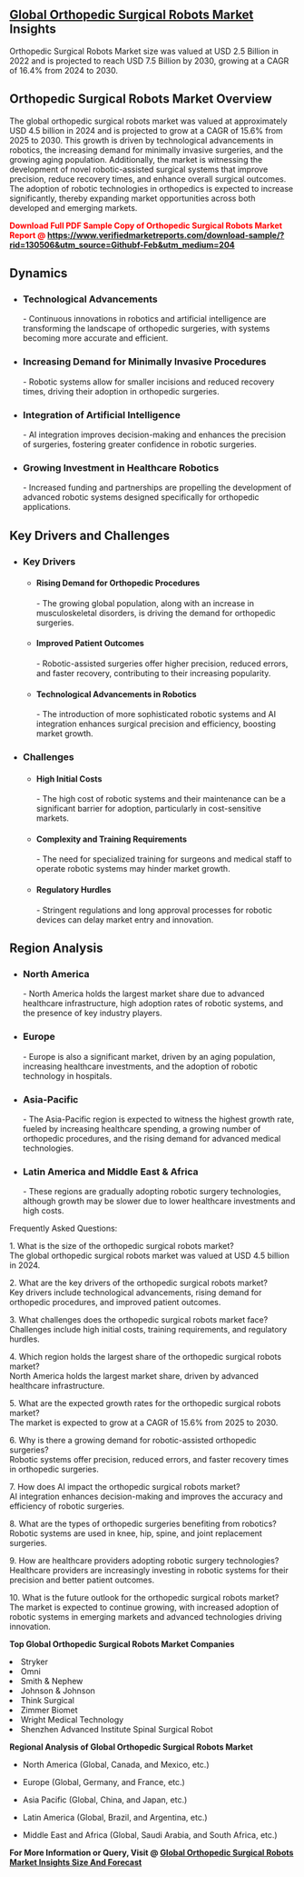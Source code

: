 <h2><a href="https://www.verifiedmarketreports.com/download-sample/?rid=130506&amp;utm_source=Githubf&amp;utm_medium=204" target="_blank">Global Orthopedic Surgical Robots Market</a> Insights</h2><p>Orthopedic Surgical Robots Market size was valued at USD 2.5 Billion in 2022 and is projected to reach USD 7.5 Billion by 2030, growing at a CAGR of 16.4% from 2024 to 2030.</p><p> <h2>Orthopedic Surgical Robots Market Overview</h2> <p>The global orthopedic surgical robots market was valued at approximately USD 4.5 billion in 2024 and is projected to grow at a CAGR of 15.6% from 2025 to 2030. This growth is driven by technological advancements in robotics, the increasing demand for minimally invasive surgeries, and the growing aging population. Additionally, the market is witnessing the development of novel robotic-assisted surgical systems that improve precision, reduce recovery times, and enhance overall surgical outcomes. The adoption of robotic technologies in orthopedics is expected to increase significantly, thereby expanding market opportunities across both developed and emerging markets.</p> <p><strong><p><span class=""><span style="color: #ff0000;"><strong>Download Full PDF Sample Copy of Orthopedic Surgical Robots Market Report</strong> @ </span><a href="https://www.verifiedmarketreports.com/download-sample/?rid=130506&amp;utm_source=Githubf-Feb&amp;utm_medium=204" target="_blank">https://www.verifiedmarketreports.com/download-sample/?rid=130506&amp;utm_source=Githubf-Feb&amp;utm_medium=204</a></span></p></strong></p> <h2>Dynamics</h2> <ul> <li><h3>Technological Advancements</h3> - Continuous innovations in robotics and artificial intelligence are transforming the landscape of orthopedic surgeries, with systems becoming more accurate and efficient.</li> <li><h3>Increasing Demand for Minimally Invasive Procedures</h3> - Robotic systems allow for smaller incisions and reduced recovery times, driving their adoption in orthopedic surgeries.</li> <li><h3>Integration of Artificial Intelligence</h3> - AI integration improves decision-making and enhances the precision of surgeries, fostering greater confidence in robotic surgeries.</li> <li><h3>Growing Investment in Healthcare Robotics</h3> - Increased funding and partnerships are propelling the development of advanced robotic systems designed specifically for orthopedic applications.</li> </ul> <h2>Key Drivers and Challenges</h2> <ul> <li><h3>Key Drivers</h3> <ul> <li><h4>Rising Demand for Orthopedic Procedures</h4> - The growing global population, along with an increase in musculoskeletal disorders, is driving the demand for orthopedic surgeries.</li> <li><h4>Improved Patient Outcomes</h4> - Robotic-assisted surgeries offer higher precision, reduced errors, and faster recovery, contributing to their increasing popularity.</li> <li><h4>Technological Advancements in Robotics</h4> - The introduction of more sophisticated robotic systems and AI integration enhances surgical precision and efficiency, boosting market growth.</li> </ul> </li> <li><h3>Challenges</h3> <ul> <li><h4>High Initial Costs</h4> - The high cost of robotic systems and their maintenance can be a significant barrier for adoption, particularly in cost-sensitive markets.</li> <li><h4>Complexity and Training Requirements</h4> - The need for specialized training for surgeons and medical staff to operate robotic systems may hinder market growth.</li> <li><h4>Regulatory Hurdles</h4> - Stringent regulations and long approval processes for robotic devices can delay market entry and innovation.</li> </ul> </li> </ul> <h2>Region Analysis</h2> <ul> <li><h3>North America</h3> - North America holds the largest market share due to advanced healthcare infrastructure, high adoption rates of robotic systems, and the presence of key industry players.</li> <li><h3>Europe</h3> - Europe is also a significant market, driven by an aging population, increasing healthcare investments, and the adoption of robotic technology in hospitals.</li> <li><h3>Asia-Pacific</h3> - The Asia-Pacific region is expected to witness the highest growth rate, fueled by increasing healthcare spending, a growing number of orthopedic procedures, and the rising demand for advanced medical technologies.</li> <li><h3>Latin America and Middle East & Africa</h3> - These regions are gradually adopting robotic surgery technologies, although growth may be slower due to lower healthcare investments and high costs.</li> </ul> <p>Frequently Asked Questions:</p> <p>1. What is the size of the orthopedic surgical robots market? <br> The global orthopedic surgical robots market was valued at USD 4.5 billion in 2024.</p> <p>2. What are the key drivers of the orthopedic surgical robots market? <br> Key drivers include technological advancements, rising demand for orthopedic procedures, and improved patient outcomes.</p> <p>3. What challenges does the orthopedic surgical robots market face? <br> Challenges include high initial costs, training requirements, and regulatory hurdles.</p> <p>4. Which region holds the largest share of the orthopedic surgical robots market? <br> North America holds the largest market share, driven by advanced healthcare infrastructure.</p> <p>5. What are the expected growth rates for the orthopedic surgical robots market? <br> The market is expected to grow at a CAGR of 15.6% from 2025 to 2030.</p> <p>6. Why is there a growing demand for robotic-assisted orthopedic surgeries? <br> Robotic systems offer precision, reduced errors, and faster recovery times in orthopedic surgeries.</p> <p>7. How does AI impact the orthopedic surgical robots market? <br> AI integration enhances decision-making and improves the accuracy and efficiency of robotic surgeries.</p> <p>8. What are the types of orthopedic surgeries benefiting from robotics? <br> Robotic systems are used in knee, hip, spine, and joint replacement surgeries.</p> <p>9. How are healthcare providers adopting robotic surgery technologies? <br> Healthcare providers are increasingly investing in robotic systems for their precision and better patient outcomes.</p> <p>10. What is the future outlook for the orthopedic surgical robots market? <br> The market is expected to continue growing, with increased adoption of robotic systems in emerging markets and advanced technologies driving innovation.</p> </p><p><strong>Top Global Orthopedic Surgical Robots Market Companies</strong></p><div data-test-id=""><p><li>Stryker</li><li> Omni</li><li> Smith & Nephew</li><li> Johnson & Johnson</li><li> Think Surgical</li><li> Zimmer Biomet</li><li> Wright Medical Technology</li><li> Shenzhen Advanced Institute Spinal Surgical Robot</li></p><div><strong>Regional Analysis of&nbsp;Global Orthopedic Surgical Robots Market</strong></div><ul><li dir="ltr"><p dir="ltr">North America&nbsp;(Global, Canada, and Mexico, etc.)</p></li><li dir="ltr"><p dir="ltr">Europe (Global, Germany, and France, etc.)</p></li><li dir="ltr"><p dir="ltr">Asia Pacific&nbsp;(Global, China, and Japan, etc.)</p></li><li dir="ltr"><p dir="ltr">Latin America&nbsp;(Global, Brazil, and Argentina, etc.)</p></li><li dir="ltr">Middle East and Africa&nbsp;(Global, Saudi Arabia, and South Africa, etc.)</li></ul><p><strong>For More Information or Query, Visit @&nbsp;</strong><strong><a href="https://www.verifiedmarketreports.com/product/global-orthopedic-surgical-robots-market-report-2019-competitive-landscape-trends-and-opportunities/?utm_source=Githubf&amp;utm_medium=204" target="_blank">Global Orthopedic Surgical Robots Market Insights Size And Forecast</a></strong></p></div>
